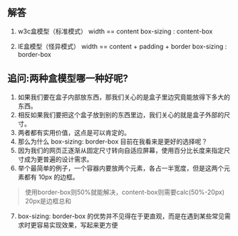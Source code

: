 ## 解答

1. w3c盒模型（标准模式）
width == content
box-sizing : content-box

2. IE盒模型（怪异模式）
width == content + padding + border
box-sizing : border-box


## 追问:两种盒模型哪一种好呢?
1. 如果我们要在盒子内部放东西，那我们关心的是盒子里边究竟能放得下多大的东西。
2. 相反如果我们要把这个盒子放到别的东西里边，我们关心的就是盒子外部的尺寸。
3. 两者都有实用价值，这点是可以肯定的。
4. 那么为什么 box-sizing: border-box 目前在我看来是更好的选择呢？
5. 因为我们的网页正逐渐从固定尺寸转向自适应屏幕，使用百分比长度来指定尺寸成为更普遍的设计需求。
6. 举个最简单的例子，一个容器内要放两个元素，各占一半宽度，但是这两个元素都有 10px 的边框。
> 使用border-box则50%就能解决，content-box则需要calc(50%-20px) 20px是边框总和
7. box-sizing: border-box 的优势并不见得在于更直观，而是在遇到某些常见需求时更容易实现效果，写起来更方便

